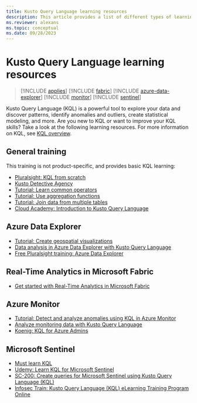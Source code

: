 ```yaml
---
title: Kusto Query Language learning resources
description: This article provides a list of different types of learning resources for ramping up on KQL.
ms.reviewer: alexans
ms.topic: conceptual
ms.date: 09/28/2023
---
```

# Kusto Query Language learning resources

> [!INCLUDE [applies](../includes/applies-to-version/applies.md)] [!INCLUDE [fabric](../includes/applies-to-version/fabric.md)] [!INCLUDE [azure-data-explorer](../includes/applies-to-version/azure-data-explorer.md)] [!INCLUDE [monitor](../includes/applies-to-version/monitor.md)] [!INCLUDE [sentinel](../includes/applies-to-version/sentinel.md)]

Kusto Query Language (KQL) is a powerful tool to explore your data and discover patterns, identify anomalies and outliers, create statistical modeling, and more. Are you new to KQL or want to improve your KQL skills? Take a look at the following learning resources.
For more information on KQL, see [KQL overview](index.md).

## General training

This training is not product-specific, and provides basic KQL learning:

* [Pluralsight: KQL from scratch](https://www.pluralsight.com/courses/kusto-query-language-kql-from-scratch)
* [Kusto Detective Agency](https://detective.kusto.io/)
* [Tutorial: Learn common operators](tutorials/learn-common-operators.md)
* [Tutorial: Use aggregation functions](tutorials/use-aggregation-functions.md)
* [Tutorial: Join data from multiple tables](tutorials/join-data-from-multiple-tables.md)
* [Cloud Academy: Introduction to Kusto Query Language](https://cloudacademy.com/lab/introduction-to-kusto-query-language/)

## Azure Data Explorer

* [Tutorial: Create geospatial visualizations](tutorials/create-geospatial-visualizations.md)
* [Data analysis in Azure Data Explorer with Kusto Query Language](/training/paths/data-analysis-data-explorer-kusto-query-language/)
* [Free Pluralsight training: Azure Data Explorer](https://www.pluralsight.com/partners/microsoft/azure-data-explorer)

## Real-Time Analytics in Microsoft Fabric

* [Get started with Real-Time Analytics in Microsoft Fabric](/training/modules/get-started-kusto-fabric/)

## Azure Monitor

* [Tutorial: Detect and analyze anomalies using KQL in Azure Monitor](/azure/azure-monitor/logs/kql-machine-learning-azure-monitor)
* [Analyze monitoring data with Kusto Query Language](/training/paths/analyze-monitoring-data-with-kql/)
* [Koenig: KQL for Azure Admins](https://www.koenig-solutions.com/kql-azure-admins-training)

## Microsoft Sentinel

* [Must learn KQL](https://github.com/rod-trent/MustLearnKQL)
* [Udemy: Learn KQL for Microsoft Sentinel](https://www.udemy.com/course/learn-kql-for-microsoft-sentinel/)
* [SC-200: Create queries for Microsoft Sentinel using Kusto Query Language (KQL)](/training/paths/sc-200-utilize-kql-for-azure-sentinel/)
* [Infosec Train: Kusto Query Language (KQL) eLearning Training Program Online](https://www.infosectrain.com/self-paced-learning/kusto-query-language-training/)

